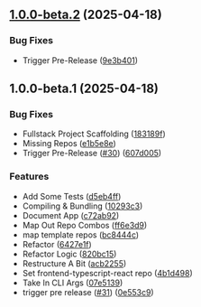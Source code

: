 ## [1.0.0-beta.2](https://github.com-bolorundurovj/bolorundurovj/templategen/compare/v1.0.0-beta.1...v1.0.0-beta.2) (2025-04-18)

### Bug Fixes

* Trigger Pre-Release ([9e3b401](https://github.com-bolorundurovj/bolorundurovj/templategen/commit/9e3b40128be0a40a4441e151781103a0c55e5036))

## 1.0.0-beta.1 (2025-04-18)

### Bug Fixes

* Fullstack Project Scaffolding ([183189f](https://github.com-bolorundurovj/bolorundurovj/templategen/commit/183189f99388a7dcc51cb9ef8d2091e057a7f604))
* Missing Repos ([e1b5e8e](https://github.com-bolorundurovj/bolorundurovj/templategen/commit/e1b5e8ef1f1b44cb3ad06c68a3b19236f6e4f5bd))
* Trigger Pre-Release ([#30](https://github.com-bolorundurovj/bolorundurovj/templategen/issues/30)) ([607d005](https://github.com-bolorundurovj/bolorundurovj/templategen/commit/607d005911bb339ace91d8c56d444af785f2e9e2))

### Features

* Add Some Tests ([d5eb4ff](https://github.com-bolorundurovj/bolorundurovj/templategen/commit/d5eb4ff08f031cdfb8a92ddd2e6736468ca1e410))
* Compiling & Bundling ([10293c3](https://github.com-bolorundurovj/bolorundurovj/templategen/commit/10293c39f9619f7df9bbefaa7718f993c6060c14))
* Document App ([c72ab92](https://github.com-bolorundurovj/bolorundurovj/templategen/commit/c72ab923ec684fb79542f166959d29d77780487e))
* Map Out Repo Combos ([ff6e3d9](https://github.com-bolorundurovj/bolorundurovj/templategen/commit/ff6e3d9b76ed3fabd2069215700786949da9e298))
* map template repos ([bc8444c](https://github.com-bolorundurovj/bolorundurovj/templategen/commit/bc8444c05a312cc21d387051fa91308152f704f7))
* Refactor ([6427e1f](https://github.com-bolorundurovj/bolorundurovj/templategen/commit/6427e1feeab58c351eda4d13512501e5b1e8ec8d))
* Refactor Logic ([820bc15](https://github.com-bolorundurovj/bolorundurovj/templategen/commit/820bc15c7da5d354e2fcca3d661746511e2b1dbb))
* Restructure A Bit ([acb2255](https://github.com-bolorundurovj/bolorundurovj/templategen/commit/acb22559da2beaf46fec08675c6d9888e96ed37d))
* Set frontend-typescript-react repo ([4b1d498](https://github.com-bolorundurovj/bolorundurovj/templategen/commit/4b1d49811500e3be6870c8388f5f48fe4ee54643))
* Take In CLI Args ([07e5139](https://github.com-bolorundurovj/bolorundurovj/templategen/commit/07e5139f2de0115c7d9965caa4c00931caf1daf9))
* trigger pre release ([#31](https://github.com-bolorundurovj/bolorundurovj/templategen/issues/31)) ([0e553c9](https://github.com-bolorundurovj/bolorundurovj/templategen/commit/0e553c9c8874fbcfbd119fcf041657642b001d5c))
